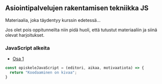 ## Asiointipalvelujen rakentamisen tekniikka JS

Materiaalia, joka täydentyy kurssin edetessä...

Jos olet pois oppitunneilta niin pidä huoli, että tutustut materiaaliin ja siinä olevat harjoitukset.

### JavaScript alkeita

- [Osa 1](./alkeita.html)

```js
const opiskeleJavaScript = (editori, aikaa, motivaatiota) => {
  return "Koodaaminen on kivaa";
}
```